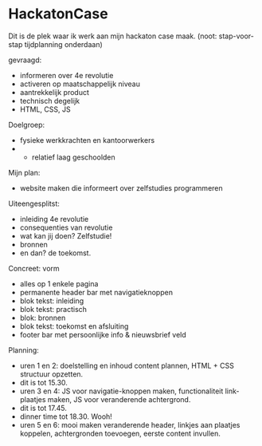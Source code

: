 # HackatonCase
Dit is de plek waar ik werk aan mijn hackaton case maak.
(noot: stap-voor-stap tijdplanning onderdaan)

gevraagd:
- informeren over 4e revolutie
- activeren op maatschappelijk niveau
- aantrekkelijk product
- technisch degelijk
- HTML, CSS, JS

Doelgroep:
- fysieke werkkrachten en kantoorwerkers
- - relatief laag geschoolden

Mijn plan: 
- website maken die informeert over zelfstudies programmeren

Uiteengesplitst:
- inleiding 4e revolutie
- consequenties van revolutie
- wat kan jij doen? Zelfstudie!
- bronnen
- en dan? de toekomst.

Concreet: vorm
- alles op 1 enkele pagina
- permanente header bar met navigatieknoppen
- blok tekst: inleiding
- blok tekst: practisch
- blok: bronnen
- blok tekst: toekomst en afsluiting
- footer bar met persoonlijke info & nieuwsbrief veld


Planning:
- uren 1 en 2: doelstelling en inhoud content plannen, HTML + CSS structuur opzetten.
- dit is tot 15.30.
- uren 3 en 4: JS voor navigatie-knoppen maken, functionaliteit link-plaatjes maken, JS voor veranderende achtergrond.
- dit is tot 17.45.
- dinner time tot 18.30. Wooh!
- uren 5 en 6: mooi maken veranderende header, linkjes aan plaatjes koppelen, achtergronden toevoegen, eerste content invullen.

